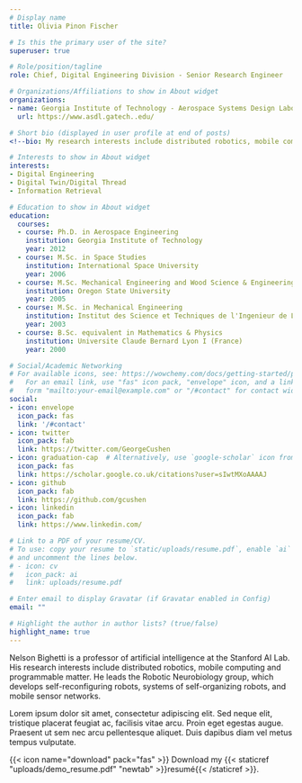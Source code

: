 ```yaml
---
# Display name
title: Olivia Pinon Fischer

# Is this the primary user of the site?
superuser: true

# Role/position/tagline
role: Chief, Digital Engineering Division - Senior Research Engineer

# Organizations/Affiliations to show in About widget
organizations:
- name: Georgia Institute of Technology - Aerospace Systems Design Laboratory
  url: https://www.asdl.gatech..edu/

# Short bio (displayed in user profile at end of posts)
<!--bio: My research interests include distributed robotics, mobile computing and programmable matter.-->

# Interests to show in About widget
interests:
- Digital Engineering
- Digital Twin/Digital Thread
- Information Retrieval

# Education to show in About widget
education:
  courses:
  - course: Ph.D. in Aerospace Engineering
    institution: Georgia Institute of Technology
    year: 2012
  - course: M.Sc. in Space Studies
    institution: International Space University
    year: 2006
  - course: M.Sc. Mechanical Engineering and Wood Science & Engineering (Dual Degree)
    institution: Oregon State University
    year: 2005
  - course: M.Sc. in Mechanical Engineering
    institution: Institut des Science et Techniques de l'Ingenieur de Lyon (France)
    year: 2003
  - course: B.Sc. equivalent in Mathematics & Physics
    institution: Universite Claude Bernard Lyon I (France)
    year: 2000

# Social/Academic Networking
# For available icons, see: https://wowchemy.com/docs/getting-started/page-builder/#icons
#   For an email link, use "fas" icon pack, "envelope" icon, and a link in the
#   form "mailto:your-email@example.com" or "/#contact" for contact widget.
social:
- icon: envelope
  icon_pack: fas
  link: '/#contact'
- icon: twitter
  icon_pack: fab
  link: https://twitter.com/GeorgeCushen
- icon: graduation-cap  # Alternatively, use `google-scholar` icon from `ai` icon pack
  icon_pack: fas
  link: https://scholar.google.co.uk/citations?user=sIwtMXoAAAAJ
- icon: github
  icon_pack: fab
  link: https://github.com/gcushen
- icon: linkedin
  icon_pack: fab
  link: https://www.linkedin.com/

# Link to a PDF of your resume/CV.
# To use: copy your resume to `static/uploads/resume.pdf`, enable `ai` icons in `params.toml`, 
# and uncomment the lines below.
# - icon: cv
#   icon_pack: ai
#   link: uploads/resume.pdf

# Enter email to display Gravatar (if Gravatar enabled in Config)
email: ""

# Highlight the author in author lists? (true/false)
highlight_name: true
---
```


Nelson Bighetti is a professor of artificial intelligence at the Stanford AI Lab. His research interests include distributed robotics, mobile computing and programmable matter. He leads the Robotic Neurobiology group, which develops self-reconfiguring robots, systems of self-organizing robots, and mobile sensor networks.

Lorem ipsum dolor sit amet, consectetur adipiscing elit. Sed neque elit, tristique placerat feugiat ac, facilisis vitae arcu. Proin eget egestas augue. Praesent ut sem nec arcu pellentesque aliquet. Duis dapibus diam vel metus tempus vulputate.

{{< icon name="download" pack="fas" >}} Download my {{< staticref "uploads/demo_resume.pdf" "newtab" >}}resumé{{< /staticref >}}.
